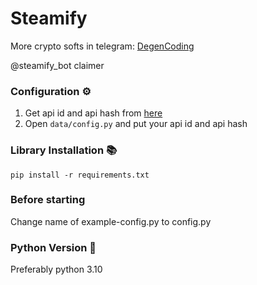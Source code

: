 # Steamify
More crypto softs in telegram: [DegenCoding](https://t.me/degencoding "DegenCoding")


@steamify_bot claimer

### Configuration ⚙️

1. Get api id and api hash from [here](https://my.telegram.org/auth "here")
2. Open `data/config.py` and put your api id and api hash

### Library Installation 📚

`pip install -r requirements.txt`

### Before starting

Change name of example-config.py to config.py

### Python Version 🐍

Preferably python 3.10
